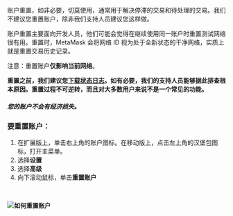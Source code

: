 账户重置，如非必要，切莫使用，通常用于解决停滞的交易和待处理的交易。我们不建议您重置账户，除非我们支持人员建议您这样做。


账户重置主要面向开发人员，他们可能会觉得在继续使用同一账户时重置测试网络很有用。重置时，MetaMask 会将网络 ID 视为处于全新状态的干净网络，实质上就是重置交易历史记录。


注意：重置账户**仅影响当前网络**。 


**重置之前，我们建议您[下载状态日志](https://support.metamask.io/hc/en-us/articles/360015290092)。如有必要，我们的支持人员能够据此排查根本原因。重置过程不可逆转，而且对大多数用户来说不是一个常见的功能。**


#### ***您的账户不会有经济损失。***


### 要重置账户：


1. 在扩展版上，单击右上角的账户图标。在移动版上，点击左上角的汉堡包图标，打开主菜单。
2. 选择**设置**
3. 选择**高级**
4. 向下滚动鼠标，单击**重置账户**


 


**![如何重置账户](https://support.metamask.io/hc/article_attachments/9186048730139/How_to_reset_an_account.gif)**

